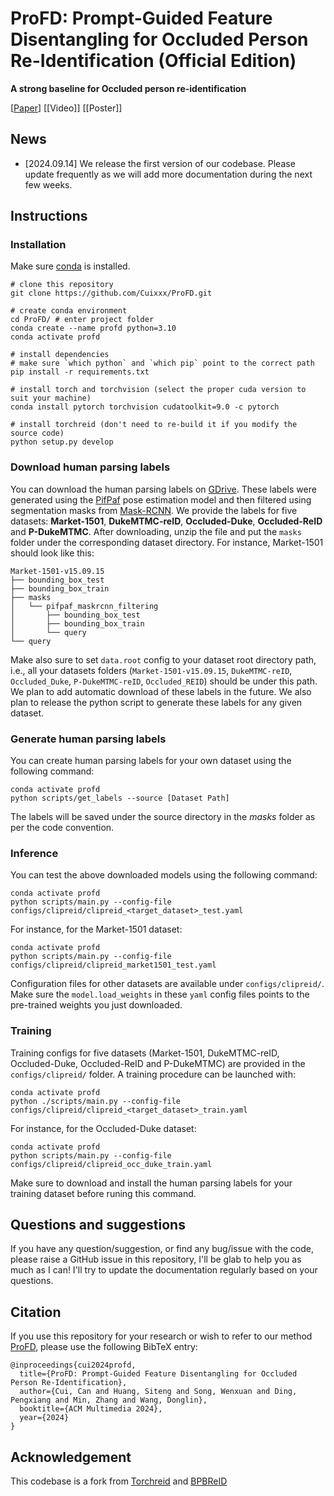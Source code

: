 <!-- TODO

-->

# ProFD: Prompt-Guided Feature Disentangling for Occluded Person Re-Identification (Official Edition)

**A strong baseline for Occluded person re-identification** 

[[Paper](https://openreview.net/pdf?id=o2axlPlXYY)] [[Video]] [[Poster]]

## News
- [2024.09.14] We release the first version of our codebase. Please update frequently as we will add more documentation during the next few weeks.

## Instructions
### Installation
Make sure [conda](https://www.anaconda.com/distribution/) is installed.

    # clone this repository
    git clone https://github.com/Cuixxx/ProFD.git

    # create conda environment
    cd ProFD/ # enter project folder
    conda create --name profd python=3.10
    conda activate profd
    
    # install dependencies
    # make sure `which python` and `which pip` point to the correct path
    pip install -r requirements.txt
    
    # install torch and torchvision (select the proper cuda version to suit your machine)
    conda install pytorch torchvision cudatoolkit=9.0 -c pytorch
    
    # install torchreid (don't need to re-build it if you modify the source code)
    python setup.py develop
    

### Download human parsing labels
You can download the human parsing labels on [GDrive](https://drive.google.com/drive/folders/1IbCAbjj3XtV3_tFOsCuqBi79ZiDqNc1H?usp=sharing). 
These labels were generated using the [PifPaf](https://github.com/openpifpaf/openpifpaf) pose estimation model and then filtered using segmentation masks from [Mask-RCNN](https://github.com/facebookresearch/detectron2).
We provide the labels for five datasets: **Market-1501**, **DukeMTMC-reID**, **Occluded-Duke**, **Occluded-ReID** and **P-DukeMTMC**.
After downloading, unzip the file and put the `masks` folder under the corresponding dataset directory.
For instance, Market-1501 should look like this:

    Market-1501-v15.09.15
    ├── bounding_box_test
    ├── bounding_box_train
    ├── masks
    │   └── pifpaf_maskrcnn_filtering
    │       ├── bounding_box_test
    │       ├── bounding_box_train
    │       └── query
    └── query

Make also sure to set `data.root` config to your dataset root directory path, i.e., all your datasets folders (`Market-1501-v15.09.15`, `DukeMTMC-reID`, `Occluded_Duke`, `P-DukeMTMC-reID`, `Occluded_REID`) should be under this path.
We plan to add automatic download of these labels in the future.
We also plan to release the python script to generate these labels for any given dataset.


### Generate human parsing labels

You can create human parsing labels for your own dataset using the following command:

    conda activate profd
    python scripts/get_labels --source [Dataset Path] 

The labels will be saved under the source directory in the *masks* folder as per the code convention.


### Inference
You can test the above downloaded models using the following command:

    conda activate profd
    python scripts/main.py --config-file configs/clipreid/clipreid_<target_dataset>_test.yaml
    
For instance, for the Market-1501 dataset:

    conda activate profd
    python scripts/main.py --config-file configs/clipreid/clipreid_market1501_test.yaml
    
Configuration files for other datasets are available under `configs/clipreid/`.
Make sure the `model.load_weights` in these `yaml` config files points to the pre-trained weights you just downloaded. 

### Training
Training configs for five datasets (Market-1501, DukeMTMC-reID, Occluded-Duke, Occluded-ReID and P-DukeMTMC) are provided in the `configs/clipreid/` folder. 
A training procedure can be launched with:

    conda activate profd
    python ./scripts/main.py --config-file configs/clipreid/clipreid_<target_dataset>_train.yaml
    
For instance, for the Occluded-Duke dataset:

    conda activate profd
    python scripts/main.py --config-file configs/clipreid/clipreid_occ_duke_train.yaml

Make sure to download and install the human parsing labels for your training dataset before runing this command.


## Questions and suggestions
If you have any question/suggestion, or find any bug/issue with the code, please raise a GitHub issue in this repository, I'll be glab to help you as much as I can!
I'll try to update the documentation regularly based on your questions. 


## Citation
If you use this repository for your research or wish to refer to our method [ProFD](https://openreview.net/pdf?id=o2axlPlXYY), please use the following BibTeX entry:
```
@inproceedings{cui2024profd,
  title={ProFD: Prompt-Guided Feature Disentangling for Occluded Person Re-Identification},
  author={Cui, Can and Huang, Siteng and Song, Wenxuan and Ding, Pengxiang and Min, Zhang and Wang, Donglin},
  booktitle={ACM Multimedia 2024},
  year={2024}
}
```

## Acknowledgement
This codebase is a fork from [Torchreid](https://github.com/KaiyangZhou/deep-person-reid) and [BPBReID](https://github.com/VlSomers/bpbreid)


